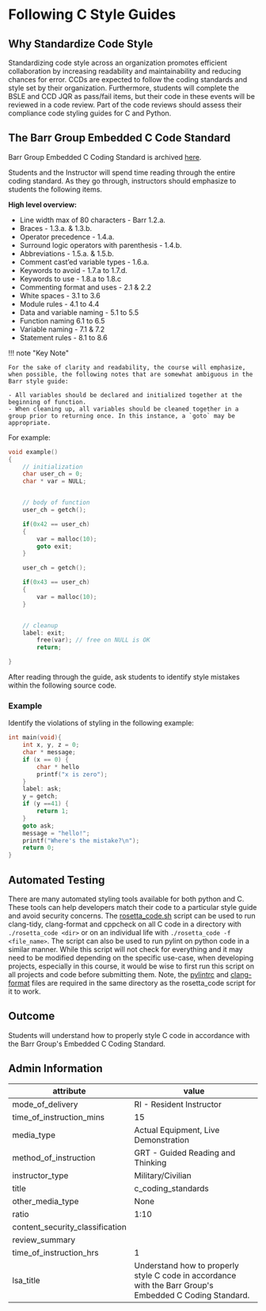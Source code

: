 # Following C Style Guides

## Why Standardize Code Style

Standardizing code style across an organization promotes efficient collaboration by increasing readability and maintainability and reducing chances for error. CCDs are expected to follow the coding standards and style set by their organization. Furthermore, students will complete the BSLE and CCD JQR as pass/fail items, but their code in these events will be reviewed in a code review. Part of the code reviews should assess their compliance code styling guides for C and Python.

## The Barr Group Embedded C Code Standard

Barr Group Embedded C Coding Standard is archived [here](https://barrgroup.com/embedded-systems/books/embedded-c-coding-standard).

Students and the Instructor will spend time reading through the entire coding standard. As they go through, instructors should emphasize to students the following items.

**High level overview:**

- Line width max of 80 characters - Barr 1.2.a.
- Braces - 1.3.a. & 1.3.b.
- Operator precedence - 1.4.a.
- Surround logic operators with parenthesis - 1.4.b.
- Abbreviations - 1.5.a. & 1.5.b.
- Comment cast’ed variable types - 1.6.a.
- Keywords to avoid - 1.7.a to 1.7.d.
- Keywords to use - 1.8.a to 1.8.c
- Commenting format and uses - 2.1 & 2.2
- White spaces - 3.1 to 3.6
- Module rules - 4.1 to 4.4
- Data and variable naming - 5.1 to 5.5
- Function naming 6.1 to 6.5
- Variable naming - 7.1 & 7.2
- Statement rules - 8.1 to 8.6

!!! note "Key Note"

    For the sake of clarity and readability, the course will emphasize, when possible, the following notes that are somewhat ambiguous in the Barr style guide:

    - All variables should be declared and initialized together at the beginning of function.
    - When cleaning up, all variables should be cleaned together in a group prior to returning once. In this instance, a `goto` may be appropriate.

For example:

```c
void example()
{
    // initialization
    char user_ch = 0;
    char * var = NULL;


    // body of function
    user_ch = getch();

    if(0x42 == user_ch)
    {
        var = malloc(10);
        goto exit;
    }

    user_ch = getch();

    if(0x43 == user_ch)
    {
        var = malloc(10);
    }


    // cleanup
    label: exit;
        free(var); // free on NULL is OK
        return;

}
```

After reading through the guide, ask students to identify style mistakes within the following source code.

### Example

Identify the violations of styling in the following example:

```c
int main(void){
    int x, y, z = 0;
    char * message;
    if (x == 0) {
        char * hello
        printf("x is zero");
    }
    label: ask;
    y = getch;
    if (y ==41) {
        return 1;
    }
    goto ask;
    message = "hello!";
    printf("Where's the mistake?\n");
    return 0;
}
```

## Automated Testing

There are many automated styling tools available for both python and C. These tools can help developers match their code to a particular style guide and avoid security concerns. The [rosetta_code.sh](rosetta_code/rosetta_code.sh) script can be used to run clang-tidy, clang-format and cppcheck on all C code in a directory with `./rosetta_code <dir>` or on an individual life with `./rosetta_code -f <file_name>`. The script can also be used to run pylint on python code in a similar manner. While this script will not check for everything and it may need to be modified depending on the specific use-case, when developing projects, especially in this course, it would be wise to first run this script on all projects and code before submitting them. Note, the [pylintrc](rosetta_code/pylintrc) and [clang-format](rosetta_code/clang-format) files are required in the same directory as the rosetta_code script for it to work.

## Outcome

Students will understand how to properly style C code in accordance with the Barr Group's Embedded C Coding Standard.

## Admin Information

| attribute | value |
| --- | --- |
| mode_of_delivery | RI - Resident Instructor |
| time_of_instruction_mins | 15 |
| media_type | Actual Equipment, Live Demonstration |
| method_of_instruction | GRT - Guided Reading and Thinking |
| instructor_type | Military/Civilian |
| title | c_coding_standards |
| other_media_type | None |
| ratio | 1:10 |
| content_security_classification |  |
| review_summary |  |
| time_of_instruction_hrs | 1 |
| lsa_title | Understand how to properly style C code in accordance with the Barr Group's Embedded C Coding Standard. |
